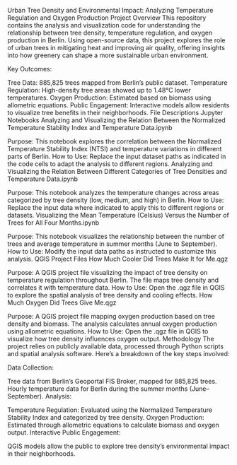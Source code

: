 Urban Tree Density and Environmental Impact: Analyzing Temperature Regulation and Oxygen Production
Project Overview
This repository contains the analysis and visualization code for understanding the relationship between tree density, temperature regulation, and oxygen production in Berlin. Using open-source data, this project explores the role of urban trees in mitigating heat and improving air quality, offering insights into how greenery can shape a more sustainable urban environment.

Key Outcomes:

Tree Data: 885,825 trees mapped from Berlin’s public dataset.
Temperature Regulation: High-density tree areas showed up to 1.48°C lower temperatures.
Oxygen Production: Estimated based on biomass using allometric equations.
Public Engagement: Interactive models allow residents to visualize tree benefits in their neighborhoods.
File Descriptions
Jupyter Notebooks
Analyzing and Visualizing the Relation Between the Normalized Temperature Stability Index and Temperature Data.ipynb

Purpose: This notebook explores the correlation between the Normalized Temperature Stability Index (NTSI) and temperature variations in different parts of Berlin.
How to Use: Replace the input dataset paths as indicated in the code cells to adapt the analysis to different regions.
Analyzing and Visualizing the Relation Between Different Categories of Tree Densities and Temperature Data.ipynb

Purpose: This notebook analyzes the temperature changes across areas categorized by tree density (low, medium, and high) in Berlin.
How to Use: Replace the input data where indicated to apply this to different regions or datasets.
Visualizing the Mean Temperature (Celsius) Versus the Number of Trees for All Four Months.ipynb

Purpose: This notebook visualizes the relationship between the number of trees and average temperature in summer months (June to September).
How to Use: Modify the input data paths as instructed to customize this analysis.
QGIS Project Files
How Much Cooler Did Trees Make It for Me.qgz

Purpose: A QGIS project file visualizing the impact of tree density on temperature regulation throughout Berlin. The file maps tree density and correlates it with temperature data.
How to Use: Open the .qgz file in QGIS to explore the spatial analysis of tree density and cooling effects.
How Much Oxygen Did Trees Give Me.qgz

Purpose: A QGIS project file mapping oxygen production based on tree density and biomass. The analysis calculates annual oxygen production using allometric equations.
How to Use: Open the .qgz file in QGIS to visualize how tree density influences oxygen output.
Methodology
The project relies on publicly available data, processed through Python scripts and spatial analysis software. Here’s a breakdown of the key steps involved:

Data Collection:

Tree data from Berlin’s Geoportal FIS Broker, mapped for 885,825 trees.
Hourly temperature data for Berlin during the summer months (June–September).
Analysis:

Temperature Regulation: Evaluated using the Normalized Temperature Stability Index and categorized by tree density.
Oxygen Production: Estimated through allometric equations to calculate biomass and oxygen output.
Interactive Public Engagement:

QGIS models allow the public to explore tree density’s environmental impact in their neighborhoods.
